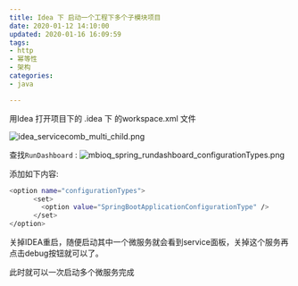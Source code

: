 ```yaml
---
title: Idea 下 启动一个工程下多个子模块项目
date: 2020-01-12 14:10:00
updated: 2020-01-16 16:09:59
tags: 
- http
- 幂等性
- 架构
categories: 
- java

---
```

用Idea 打开项目下的 .idea 下 的workspace.xml 文件

![idea_servicecomb_multi_child.png][1]


<!--more-->


查找`RunDashboard` :
![mbioq_spring_rundashboard_configurationTypes.png][2]

添加如下内容: 

```bash
<option name="configurationTypes">
      <set>
        <option value="SpringBootApplicationConfigurationType" />
      </set>
</option>
```
关掉IDEA重启，随便启动其中一个微服务就会看到service面板，关掉这个服务再点击debug按钮就可以了。


此时就可以一次启动多个微服务完成

 

  [1]: https://imgs.gnux.cn/usr/uploads/2020/01/449296550.png
  [2]: https://imgs.gnux.cn/usr/uploads/2020/01/3942478610.png